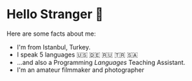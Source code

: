 # Hello Stranger 👋
Here are some facts about me:

* I'm from Istanbul, Turkey.
* I speak 5 languages :us: :de: :ru: 🇹🇷 🇸🇦
* ...and also a Programming _Languages_ Teaching Assistant.
* I'm an amateur filmmaker and photographer

<!--
**dogacancolak/dogacancolak** is a ✨ _special_ ✨ repository because its `README.md` (this file) appears on your GitHub profile.

Here are some ideas to get you started:

- 🔭 I’m currently working on ...
- 🌱 I’m currently learning ...
- 👯 I’m looking to collaborate on ...
- 🤔 I’m looking for help with ...
- 💬 Ask me about ...
- 📫 How to reach me: ...
- 😄 Pronouns: ...
- ⚡ Fun fact: ...
-->
